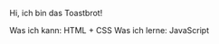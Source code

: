 Hi, ich bin das Toastbrot!

Was ich kann: HTML + CSS
Was ich lerne: JavaScript


<!---
dev-eintoast/dev-eintoast is a ✨ special ✨ repository because its `README.md` (this file) appears on your GitHub profile.
You can click the Preview link to take a look at your changes.
--->
